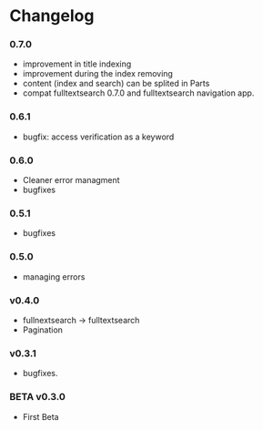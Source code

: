 # Changelog



### 0.7.0

- improvement in title indexing
- improvement during the index removing
- content (index and search) can be splited in Parts 
- compat fulltextsearch 0.7.0 and fulltextsearch navigation app.



### 0.6.1

- bugfix: access verification as a keyword



### 0.6.0

- Cleaner error managment
- bugfixes




### 0.5.1

- bugfixes



### 0.5.0

- managing errors



### v0.4.0

- fullnextsearch -> fulltextsearch
- Pagination



### v0.3.1

- bugfixes.



### BETA v0.3.0

- First Beta

